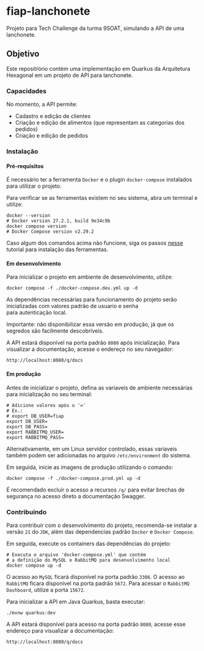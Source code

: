 # fiap-lanchonete

Projeto para Tech Challenge da turma 9SOAT, simulando a API de uma lanchonete.

## Objetivo

Este repositŕório contém uma implementação em Quarkus da Arquitetura Hexagonal em um projeto de API para lanchonete.

### Capacidades

No momento, a API permite:

- Cadastro e edição de clientes
- Criação e edição de alimentos (que representam as categorias dos pedidos)
- Criação e edição de pedidos

### Instalação

#### Pré-requisitos

É necessário ter a ferramenta `Docker` e o plugin `docker-compose` instalados para utilizar o projeto.

Para verificar se as ferramentas existem no seu sistema, abra um terminal e utilize:

```shell
docker --version
# Docker version 27.2.1, build 9e34c9b
docker compose version
# Docker Compose version v2.29.2
```

Caso algum dos comandos acima não funcione, siga os passos [nesse](https://www.digitalocean.com/community/tutorials/how-to-install-and-use-docker-compose-on-ubuntu-20-04) tutorial para instalação das ferramentas.

#### Em desenvolvimento

Para inicializar o projeto em ambiente de desenvolvimento, utilize:

```shell
docker compose -f ./docker-compose.dev.yml up -d
```

As dependências necessárias para funcionamento do projeto serão inicializadas com valores padrão de usuario e senha  
para autenticação local.

Importante: não disponibilizar essa versão em produção, já que os segredos são facilmente descobríveis.

A API estará disponível na porta padrão `8080` após inicialização.
Para visualizar a documentação, acesse o endereço no seu navegador:

```
http://localhost:8080/q/docs
```

#### Em produção

Antes de inicializar o projeto, defina as variaveis de ambiente necessárias para inicialização no seu terminal:

```shell
# Adicione valores após o '='
# Ex.:
# export DB_USER=fiap
export DB_USER=
export DB_PASS=
export RABBITMQ_USER=
export RABBITMQ_PASS=
```

Alternativamente, em um Linux servidor controlado, essas variaveis também podem ser adicionadas no arquivo `/etc/environment` do sistema.

Em seguida, inicie as imagens de produção utilizando o comando:

```shell
docker compose -f ./docker-compose.prod.yml up -d
```

É recomendado excluir o acesso a recursos `/q/` para evitar brechas de segurança no acesso direto a documentação Swagger.

### Contribuindo

Para contribuir com o desenvolvimento do projeto,
recomenda-se instalar a versão `21` do `JDK`, além das dependencias padrão `Docker` e `Docker Compose`.

Em seguida, execute os containers das dependências do projeto:

```shell
# Executa o arquivo 'docker-compose.yml' que contém
# a definição do MySQL e RabbitMQ para desenvolvimento local
docker compose up -d
```

O acesso ao `MySQL` ficará disponível na porta padrão `3306`.
O acesso ao `RabbitMQ` ficara disponível na porta padrão `5672`.
Para acessar o `RabbitMQ Dashboard`, utilize a porta `15672`.

Para inicializar a API em Java Quarkus, basta executar:

```shell
./mvnw quarkus:dev
```

A API estará disponível para acesso na porta padrão `8080`, acesse esse endereço para visualizar a documentação:

```
http://localhost:8080/q/docs
```
